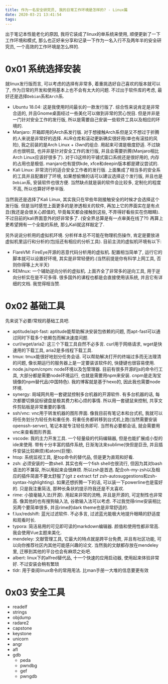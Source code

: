 ```yaml
---
title: 作为一名安全研究员, 我的日常工作环境是怎样的? - Linux篇
date: 2020-03-21 13:41:54
tags:
---
```


出于笔记本性能老化的原因, 我将它装成了linux的单系统来使用, 顺便更新了一下工作环境和模式, 那么也正好来分享和记录一下作为一名入行不及两年半的安全研究员, 一个高效的工作环境是怎么样的. 

# 0x01 系统选择安装

就linux发行版而言, 可以考虑的选择有非常多, 着重挑选好自己喜欢的版本就可以了, 作为日常的开发和使用基本上也不会有太大的问题. 不过出于软件库的考虑, 最好还是选择`Debian`系和`Arch`系. 

* Ubuntu 18.04: 这是我使用时间最长的一款发行版了. 综合性来说肯定是非常合适的, 并且Gnome桌面经过一些美化可以做到非常的赏心悦目. 但是并非是一门针对安全工作的发行版, 所以是需要自己安装一些软件工具以及相应的环境的.
* Manjaro: 开箱即用的Arch系发行版. 对于想接触Arch系但是又不想过于折腾的人来说是非常好的选择. AUR仓库和滚动更新确实很好用(单也有滚挂的风险), 我之前装的是Arch Linux + i3wn的组合. 用起来可谓是极度舒适. 不过缺点也很明显, 也并非是针对安全工作的发行版, 并且会需要折腾(Manjaro相比Arch Linux应该好很多了). 对于i3这样的平铺式窗口系统还是很好用的, 内存的占用也是极低. manjaro也有提供kde, xfce和deepin版本都是建议尝试的. 
* Kali Linux: 非常流行的适合安全工作者的发行版. 上面集成了相当多的安全系的工具并且配置好了环境, 如果想偷懒的话可以建议选择这个发行版, 并且也是`Debian`系, 安装软件也很方便. 当然缺点就是装的软件会比较多, 定制化的程度不高, 所以也算好坏参半版. 

当然我还是选择了Kali Linux, 其实我只在早些年刚接触安全的时候才会选择这个发行版. 但是当时感觉上面更多的是渗透相关的软件, 再加上它的界面实在是有点丑(我还是会很关心颜值的, 毕竟每天都会接触到这些, 不弄得好看些实在伤眼睛). 不过目前的kali界面意外的好非常多了. (安全界总算是有一点审美在线了?!) 再算上更希望拥有一个全能的系统, 那么Kali就这样敲定了.

另外说说分析用的虚拟机环境. 分析样本总不可能在物理机伤操作, 肯定是要放进虚拟机里运行和分析的(包括还有相应的分析工具). 目前主流的虚拟机环境有以下:

* FlareVM: FireEye开源的恶意代码分析用的虚拟机. 配置相当简单了, 运行它的脚本就可以设置好环境, 其实是非常轻便的.(当然前提是你有科学上网工具, 否则你得等上大半天)
* REMnux: 一个辅助逆向分析的虚拟机. 上面齐全了非常多的逆向工具, 用于逆向分析实在是不可多得. 很多国外的课程也都是会直接使用该系统, 并且它有详细的文档. 我觉得相当赞.

# 0x02 基础工具

先来说下必要/常规的基础工具吧. 

* aptitude/apt-fast: aptitude能帮助解决安装包依赖的问题, 而apt-fast可以通过同时下载多个依赖包而解决速度问题.
* curl/wget/aria2: 这三个下载工具自然不必多言. curl用于网络请求, wget是快速用的下载工具, aria2是多线程下载工具.
* tmux: tmux能很好地划分任务会话. 可以帮助解决打开的终端过多而无法理清的问题, 像长期运行的服务器上是一定要装该软件的, 快捷键也很容易使用.
* node.js/npm/cnpm: node环境以及包管理器. 目前有很多开源的js的命令行工具, 大部分都是需要node环境运行, 也就是需要用npm来安装. cnpm是走淘宝镜像的npm替代品(中国特色). 我的博客就是基于hexo的, 因此我也需要node环境.
* synergy: 局域网共用一套键鼠控制多台机器的开源软件. 有多台机器的话, 每次都要切换鼠标键盘是极其费力和心烦的事情. 所以用一套键鼠来控制, 共享文件剪贴板是非常重要的事情.
* ssh/vnc: vnc用于转发机器的图形界面. 像我目前有笔记本和台式机, 我就可以将任务划分为轻任务和重任务. 将重任务都转移到台式机上跑(当然需要安装openssh-server), 笔记本就专注轻任务即可. 当然有必要都会话, 就会需要用vnc来查看图形界面.
* vscode: 我的主力开发工具. 一个轻量级的代码编辑器, 但是也能扩展成小型的ide来使用. 带有十分丰富的插件系统, 日渐淘汰来sublime(快但是巨丑, 并且插件安装比较麻烦)和atom(巨慢). 
* htop: 系统监视工具, 是top命令的替代品, 但是更为直观和好看.
* zsh: 必须安装的一款shell. 其实也有一个fish shell也很流行, 但因为其对bash语法的不兼容, 所以用起来会很麻烦. 所以zsh是首选. 配合oh-my-zsh以及相应的插件简直不要太舒服了(git z extract fzf zsh-autosuggestions和zsh-syntax-highlighting). 如果还想折腾一下的话, 可以装一下powerline也是蛮好的. 只是我注重简洁, 那种长条状的提示符我还是不太喜欢. 
* rime: 小狼毫输入法(开源). 用起来非常的流畅, 并且是开源的, 可定制性也非常高. 像其他的也有搜狗输入法, 谷歌输入法可以考虑. 不过我觉得rime安装相比另两个要简单很多, 并且rime的dark theme也是非常舒适的.
* f.lux/redshift: 蓝光过滤软件. 不必多言, 过滤蓝光能极大地提升眼睛的舒适度和观看时长.
* typora: 简洁易用的可见即可读的markdown编辑器. 颜值和使用性都非常高. 我会使用Vue主题来美化.
* mendeley: 文献管理工具, 它最大的特点就是跨平台免费, 并且有社区功能, 可以向你推荐社区内其他可能感兴趣的论文. 当然我的文献都存放在mendeley里, 迁移到其他的平台也会有麻烦之处吧.
* albert: linux下的alfred替代品, 十一个快速的应用启动器, 使用起来体验非常好. 不过安装会稍有繁琐
* tldr: 用于查阅linux命令的常用用法. 比man手册一大堆的信息要更有效

# 0x03 安全工具

* readelf 
* strings 
* objdump
* radare2
* capstone
* keystone
* unicorn
* angr
* afl
* gdb
  * peda
  * pwndbg
  * gef
  * pwngdb